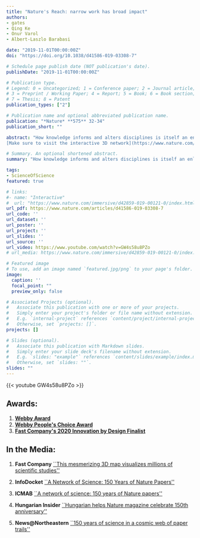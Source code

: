 ```yaml
---
title: "Nature's Reach: narrow work has broad impact"
authors:
- gates
- Qing Ke
- Onur Varol
- Albert-Laszlo Barabasi

date: "2019-11-01T00:00:00Z"
doi: "https://doi.org/10.1038/d41586-019-03308-7"

# Schedule page publish date (NOT publication's date).
publishDate: "2019-11-01T00:00:00Z"

# Publication type.
# Legend: 0 = Uncategorized; 1 = Conference paper; 2 = Journal article;
# 3 = Preprint / Working Paper; 4 = Report; 5 = Book; 6 = Book section;
# 7 = Thesis; 8 = Patent
publication_types: ["2"]

# Publication name and optional abbreviated publication name.
publication: "*Nature* **575** 32-34"
publication_short: ""

abstract: "How knowledge informs and alters disciplines is itself an enlightening, and vibrant field. This type of meta research into new findings, insights, conceptual frameworks and techniques is important, among other things, for policymakers who fund research in the hope of tackling society’s most pressing challenges, which inevitably span disciplines.
[Make sure to visit the interactive 3D network](https://www.nature.com/immersive/d41586-019-03165-4/index.html)."

# Summary. An optional shortened abstract.
summary: "How knowledge informs and alters disciplines is itself an enlightening, and vibrant field. This type of meta research into new findings, insights, conceptual frameworks and techniques is important, among other things, for policymakers who fund research in the hope of tackling society’s most pressing challenges, which inevitably span disciplines."

tags:
- ScienceOfScience
featured: true

# links:
#- name: "Interactive"
#  url: "https://www.nature.com/immersive/d42859-019-00121-0/index.html "
url_pdf: https://www.nature.com/articles/d41586-019-03308-7
url_code: ''
url_dataset: ''
url_poster: ''
url_project: ''
url_slides: ''
url_source: ''
url_video: https://www.youtube.com/watch?v=GW4s58u8PZo
# url_media: https://www.nature.com/immersive/d42859-019-00121-0/index.html

# Featured image
# To use, add an image named `featured.jpg/png` to your page's folder. 
image:
  caption: ''
  focal_point: ""
  preview_only: false

# Associated Projects (optional).
#   Associate this publication with one or more of your projects.
#   Simply enter your project's folder or file name without extension.
#   E.g. `internal-project` references `content/project/internal-project/index.md`.
#   Otherwise, set `projects: []`.
projects: []

# Slides (optional).
#   Associate this publication with Markdown slides.
#   Simply enter your slide deck's filename without extension.
#   E.g. `slides: "example"` references `content/slides/example/index.md`.
#   Otherwise, set `slides: ""`.
slides: ""
---
```


{{< youtube GW4s58u8PZo >}}


Awards:
--------
1. [**Webby Award**](https://winners.webbyawards.com/2020/websites-and-mobile-sites/general-websites-and-mobile-sites/netart/122366/150-years-of-nature)
2. [**Webby People's Choice Award**](https://winners.webbyawards.com/2020/websites-and-mobile-sites/general-websites-and-mobile-sites/netart/122366/150-years-of-nature)
3. [**Fast Company's 2020 Innovation by Design Finalist**](https://www.fastcompany.com/90547935/data-design-innovation-by-design-2020)


In the Media:
--------
1. **Fast Company** [``This mesmerizing 3D map visualizes millions of scientific studies''](https://www.fastcompany.com/90427630/this-mesmerizing-image-charts-millions-of-scientific-studies-over-150-years )

2. **InfoDocket** [``A Network of Science: 150 Years of Nature Papers''](https://www.infodocket.com/2019/11/11/video-a-network-of-science-150-years-of-nature-papers/ )

3. **ICMAB** [``A network of science: 150 years of Nature papers''](https://icmab.es/a-network-of-science-150-years-of-nature-papers )

4. **Hungarian Insider** [``Hungarian helps Nature magazine celebrate 150th anniversary'' ](https://hungarianinsider.com/hungarian-helps-nature-magazine-celebrate-150th-anniversary-2856/ )

5. **News@Northeastern** [``150 years of science in a cosmic web of paper trails'' ](https://news.northeastern.edu/2019/11/13/a-cosmic-data-visualization-celebrates-science-journal-natures-150-year-anniversary/ )
